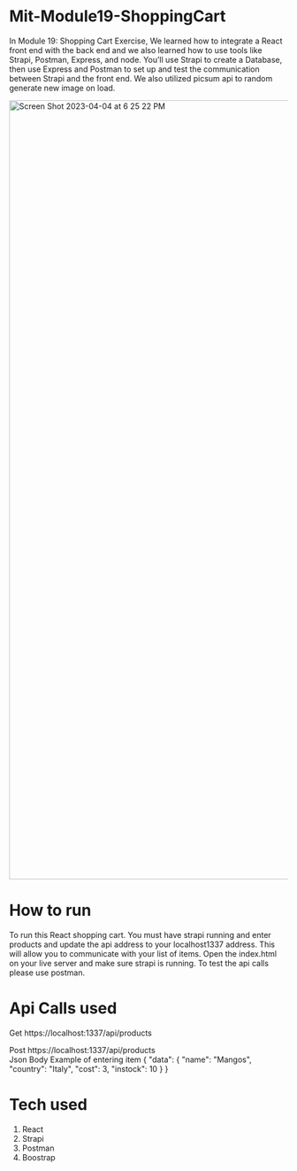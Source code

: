 # Mit-Module19-ShoppingCart

In Module 19: Shopping Cart Exercise, We learned how to integrate a React front end with the back end and we also learned how to use tools like Strapi, Postman, Express, and node. You’ll use Strapi to create a Database, then use Express and Postman to set up and test the communication between Strapi and the front end. We also utilized picsum api to random generate new image on load.

<img width="1407" alt="Screen Shot 2023-04-04 at 6 25 22 PM" src="https://user-images.githubusercontent.com/114783191/229937016-0cfec3b1-1d74-43b5-9a53-8c4a3dafe606.png">

# How to run

To run this React shopping cart. You must have strapi running and enter products and update the api address to your localhost1337 address. This will allow you to communicate with your list of items. Open the index.html on your live server and make sure strapi is running. To test the api calls please use postman.

# Api Calls used 

Get https://localhost:1337/api/products

Post https://localhost:1337/api/products
<br>
Json Body Example of entering item
{
    "data": 
        {
                "name": "Mangos",
                "country": "Italy",
                "cost": 3,
                "instock": 10
        }
}

# Tech used 

1. React<br>
2. Strapi<br>
3. Postman<br>
4. Boostrap
